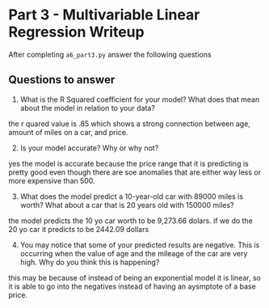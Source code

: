 # Part 3 - Multivariable Linear Regression Writeup

After completing `a6_part3.py` answer the following questions

## Questions to answer

1. What is the R Squared coefficient for your model? What does that mean about the model in relation to your data?

the r quared value is .85 which shows a strong connection between age, amount of miles on a car, and price.

2. Is your model accurate? Why or why not?

yes the model is accurate because the price range that it is predicting is pretty good even though there are soe anomalies that are either way less or more expensive than 500.

3. What does the model predict a 10-year-old car with 89000 miles is worth? What about a car that is 20 years old with 150000 miles?

the model predicts the 10 yo car worth to be 9,273.66 dolars. if we do the 20 yo car it predicts to be 2442.09 dollars

4. You may notice that some of your predicted results are negative. This is occurring when the value of age and the mileage of the car are very high. Why do you think this is happening?

this may be because of instead of being an exponential model it is linear, so it is able to go into the negatives instead of having an aysmptote of a base price.